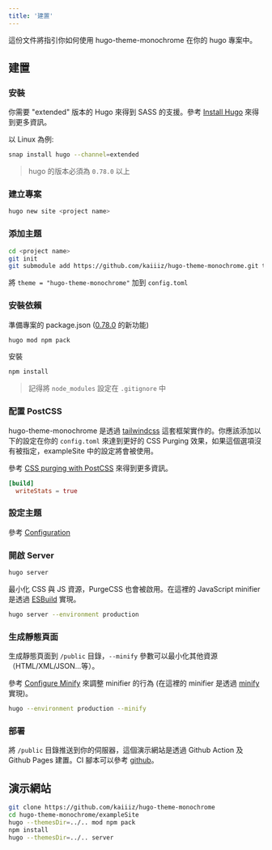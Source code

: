 ```yaml
---
title: '建置'
---
```


這份文件將指引你如何使用 hugo-theme-monochrome 在你的 hugo 專案中。

## 建置

### 安裝

你需要 "extended" 版本的 Hugo 來得到 SASS 的支援。參考 [Install Hugo](https://gohugo.io/getting-started/installing/) 來得到更多資訊。

以 Linux 為例:

```bash
snap install hugo --channel=extended
```

> hugo 的版本必須為 `0.78.0` 以上

### 建立專案

```bash
hugo new site <project name>
```

### 添加主題

```bash
cd <project name>
git init
git submodule add https://github.com/kaiiiz/hugo-theme-monochrome.git themes/hugo-theme-monochrome
```

將 `theme = "hugo-theme-monochrome"` 加到 `config.toml`

### 安裝依賴

準備專案的 package.json ([0.78.0](https://gohugo.io/news/0.78.0-relnotes/) 的新功能)

```bash
hugo mod npm pack
```

安裝

```bash
npm install
```

> 記得將 `node_modules` 設定在 `.gitignore` 中

### 配置 PostCSS

hugo-theme-monochrome 是透過 [tailwindcss](https://tailwindcss.com/) 這套框架實作的。你應該添加以下的設定在你的 `config.toml` 來達到更好的 CSS Purging 效果，如果這個選項沒有被指定，exampleSite 中的設定將會被使用。

參考 [CSS purging with PostCSS](https://gohugo.io/hugo-pipes/postprocess/#css-purging-with-postcss) 來得到更多資訊。

```toml
[build]
  writeStats = true
```

### 設定主題

參考 [Configuration](/hugo-theme-monochrome/configuration/)

### 開啟 Server

```bash
hugo server
```

最小化 CSS 與 JS 資源，PurgeCSS 也會被啟用。在這裡的 JavaScript minifier 是透過 [ESBuild](https://github.com/evanw/esbuild) 實現。

```bash
hugo server --environment production
```

### 生成靜態頁面

生成靜態頁面到 `/public` 目錄，`--minify` 參數可以最小化其他資源（HTML/XML/JSON...等）。

參考 [Configure Minify](https://gohugo.io/getting-started/configuration/#configure-minify) 來調整 minifier 的行為 (在這裡的 minifier 是透過 [minify](https://github.com/tdewolff/minify) 實現)。

```bash
hugo --environment production --minify
```

### 部署

將 `/public` 目錄推送到你的伺服器，這個演示網站是透過 Github Action 及 Github Pages 建置。CI 腳本可以參考 [github](https://github.com/kaiiiz/hugo-theme-monochrome/blob/main/.github/workflows/gh-pages.yml)。

## 演示網站

```bash
git clone https://github.com/kaiiiz/hugo-theme-monochrome
cd hugo-theme-monochrome/exampleSite
hugo --themesDir=../.. mod npm pack
npm install
hugo --themesDir=../.. server
```
